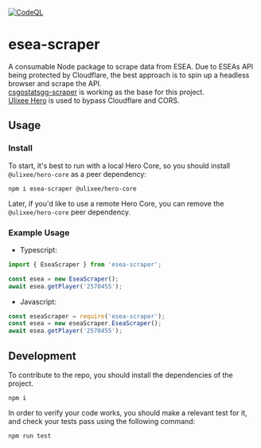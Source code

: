 [![CodeQL](https://github.com/Apina-32/esea-scraper/actions/workflows/codeql.yml/badge.svg)](https://github.com/Apina-32/esea-scraper/actions/workflows/codeql.yml)

# esea-scraper

A consumable Node package to scrape data from ESEA.
Due to ESEAs API being protected by Cloudflare, the best approach is to spin up a headless
browser and scrape the API.  
[csgostatsgg-scraper](https://www.npmjs.com/package/csgostatsgg-scraper) is working as the base for this project.  
[Ulixee Hero](https://ulixee.org/docs/hero) is used to bypass Cloudflare and CORS.

## Usage

### Install

To start, it's best to run with a local Hero Core, so you should install `@ulixee/hero-core` as a peer dependency:

```shell
npm i esea-scraper @ulixee/hero-core
```

Later, if you'd like to use a remote Hero Core, you can remove the `@ulixee/hero-core` peer dependency.

### Example Usage

- Typescript:

```js
import { EseaScraper } from 'esea-scraper';

const esea = new EseaScraper();
await esea.getPlayer('2570455');
```

- Javascript:

```js
const eseaScraper = require('esea-scraper');
const esea = new eseaScraper.EseaScraper();
await esea.getPlayer('2570455');
```

## Development

To contribute to the repo, you should install the dependencies of the project.

```
npm i
```

In order to verify your code works, you should make a relevant test for it, and check your tests pass using the following command:

```
npm run test
```
